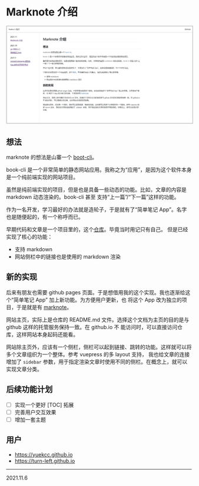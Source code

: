 # Marknote 介绍

<img src="docs/202111/images/marknote-screenshot.jpg" style="border: 2px solid #ccc">

## 想法

marknote 的想法是山寨一个 [boot-cli]([https://github.com/vvpvvp/book-cli)。

book-cli 是一个非常简单的静态网站应用。我称之为“应用”，是因为这个软件本身是一个纯前端实现的网站项目。

虽然是纯前端实现的项目，但是也是具备一些动态的功能。比如，文章的内容是 markdown 动态渲染的。book-cli 甚至
支持“上一篇”/“下一篇”这样的功能。

作为一名开发，学习最好的办法就是造轮子，于是就有了“简单笔记 App”。名字也是随便起的，有一个称呼而已。

早期代码和文章是一个项目里的，这个[仓库](https://github.com/yuekcc/yuekcc.github.io)。毕竟当时用记只有自己。
但是已经实现了核心的功能：

- 支持 markdown
- 网站侧栏中的链接也是使用的 markdown 渲染

## 新的实现

后来有朋友也需要 github pages 页面。于是想借用我的这个实现。我也逐渐给这个“简单笔记 App” 加上新功能。为方便用户更新，也
将这个 App 改为独立的项目，于是就是有 [marknote](https://github.com/yuekcc/marknote)。

网站主页，实际上是仓库的 README.md 文件。选择这个文档为主页的目的是与 github 这样的托管服务保持一致。在 github.io 不
能访问时，可以直接访问仓库，这样网站本身起码还能看。

网站除主页外，应该有一个侧栏，侧栏可以起到链接、跳转的功能。这样就可以将多个文章组织为一个整体。参考 vuepress 的多 layout 支持，
我也给文章的连接增加了 `sidebar` 参数，用于指定渲染文章时使用不同的侧栏。在概念上，就可以实现文章分类。

## 后续功能计划

- [ ] 实现一个更好 [TOC] 拓展
- [ ] 完善用户交互效果
- [ ] 增加一套主题

## 用户

- https://yuekcc.github.io
- https://turn-left.github.io

----

2021.11.6


